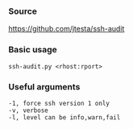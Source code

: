 ### Source
https://github.com/jtesta/ssh-audit  

### Basic usage
```
ssh-audit.py <rhost:rport>
```

### Useful arguments
```
-1, force ssh version 1 only 
-v, verbose
-l, level can be info,warn,fail
```

